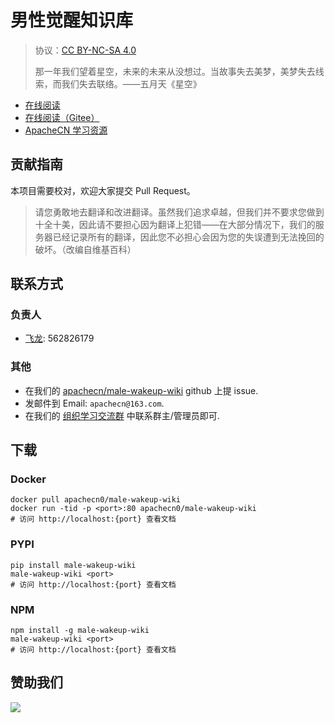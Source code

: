 # 男性觉醒知识库

> 协议：[CC BY-NC-SA 4.0](http://creativecommons.org/licenses/by-nc-sa/4.0/)
> 
> 那一年我们望着星空，未来的未来从没想过。当故事失去美梦，美梦失去线索，而我们失去联络。——五月天《星空》

* [在线阅读](https://lovwiki.apachecn.org)
* [在线阅读（Gitee）](https://apachecn.gitee.io/doc-template/)
* [ApacheCN 学习资源](http://docs.apachecn.org/)

## 贡献指南

本项目需要校对，欢迎大家提交 Pull Request。

> 请您勇敢地去翻译和改进翻译。虽然我们追求卓越，但我们并不要求您做到十全十美，因此请不要担心因为翻译上犯错——在大部分情况下，我们的服务器已经记录所有的翻译，因此您不必担心会因为您的失误遭到无法挽回的破坏。（改编自维基百科）

## 联系方式

### 负责人

* [飞龙](https://github.com/jiangzhonglian): 562826179

### 其他

*   在我们的 [apachecn/male-wakeup-wiki](https://github.com/apachecn/male-wakeup-wiki) github 上提 issue.
*   发邮件到 Email: `apachecn@163.com`.
*   在我们的 [组织学习交流群](http://www.apachecn.org/organization/348.html) 中联系群主/管理员即可.

## 下载

### Docker

```
docker pull apachecn0/male-wakeup-wiki
docker run -tid -p <port>:80 apachecn0/male-wakeup-wiki
# 访问 http://localhost:{port} 查看文档
```

### PYPI

```
pip install male-wakeup-wiki
male-wakeup-wiki <port>
# 访问 http://localhost:{port} 查看文档
```

### NPM

```
npm install -g male-wakeup-wiki
male-wakeup-wiki <port>
# 访问 http://localhost:{port} 查看文档
```

## 赞助我们

![](http://data.apachecn.org/img/about/donate.jpg)
